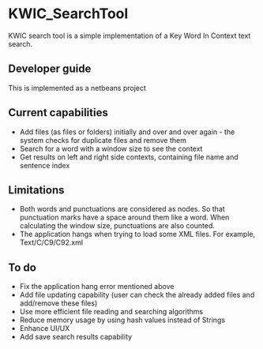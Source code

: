 # KWIC_SearchTool

KWIC search tool is a simple implementation of a Key Word In Context text search. 

## Developer guide
This is implemented as a netbeans project


 ## Current capabilities
- Add files (as files or folders) initially and over and over again - the system checks for duplicate files and remove them
- Search for a word with a window size to see the context
- Get results on left and right side contexts, containing file name and sentence index

## Limitations
- Both words and punctuations are considered as nodes. So that punctuation marks have a space around them like a word. When calculating the window size, punctuations are also counted.
- The application hangs when trying to load some XML files. For example, Text/C/C9/C92.xml


## To do
- Fix the application hang error mentioned above
- Add file updating capability (user can check the already added files and add/remove these files)
- Use more efficient file reading and searching algorithms
- Reduce memory usage by using hash values instead of Strings
- Enhance UI/UX 
- Add save search results capability

